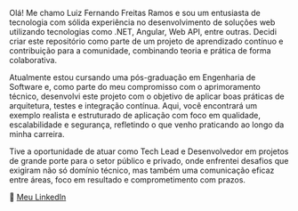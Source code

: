 Olá! Me chamo Luiz Fernando Freitas Ramos e sou um entusiasta de tecnologia com sólida experiência no desenvolvimento de soluções web utilizando tecnologias como .NET, Angular, Web API, entre outras. Decidi criar este repositório como parte de um projeto de aprendizado contínuo e contribuição para a comunidade, combinando teoria e prática de forma colaborativa.

Atualmente estou cursando uma pós-graduação em Engenharia de Software e, como parte do meu compromisso com o aprimoramento técnico, desenvolvi este projeto com o objetivo de aplicar boas práticas de arquitetura, testes e integração contínua. Aqui, você encontrará um exemplo realista e estruturado de aplicação com foco em qualidade, escalabilidade e segurança, refletindo o que venho praticando ao longo da minha carreira.

Tive a oportunidade de atuar como Tech Lead e Desenvolvedor em projetos de grande porte para o setor público e privado, onde enfrentei desafios que exigiram não só domínio técnico, mas também uma comunicação eficaz entre áreas, foco em resultado e comprometimento com prazos.

🔗 [Meu LinkedIn](https://www.linkedin.com.br/in/luiz-fernando-freitas-ramos-92b228ba)
